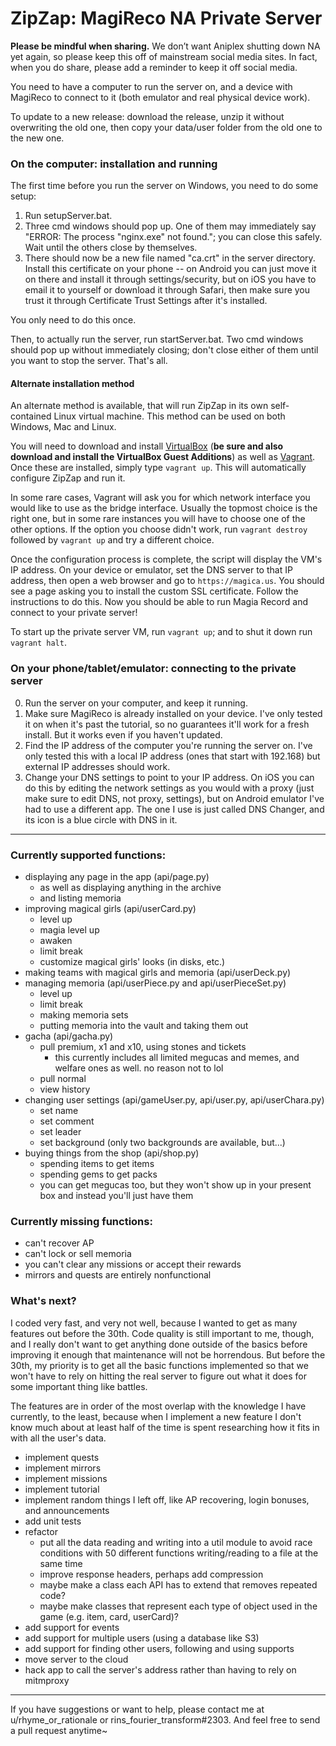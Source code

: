 # ZipZap: MagiReco NA Private Server

**Please be mindful when sharing.** We don’t want Aniplex shutting down NA yet again, so please keep this off of
mainstream social media sites. In fact, when you do share, please add a reminder to keep it off social media.

You need to have a computer to run the server on, and a device with MagiReco to connect to it (both emulator and real 
physical device work).

To update to a new release: download the release, unzip it without overwriting the old one, then copy your data/user
folder from the old one to the new one.

### On the computer: installation and running

The first time before you run the server on Windows, you need to do some setup:
1. Run setupServer.bat.
2. Three cmd windows should pop up. One of them may immediately say "ERROR: The process "nginx.exe" not found."; you can close
this safely. Wait until the others close by themselves.
3. There should now be a new file named "ca.crt" in the server directory. Install this certificate on your phone -- on Android
you can just move it on there and install it through settings/security, but on iOS you have to email it to yourself or download
it through Safari, then make sure you trust it through Certificate Trust Settings after it's installed.

You only need to do this once.

Then, to actually run the server, run startServer.bat. Two cmd windows should pop up without immediately closing; don't 
close either of them until you want to stop the server. That's all.

#### Alternate installation method

An alternate method is available, that will run ZipZap in its own self-contained Linux virtual machine. This method can be used on both Windows, Mac and Linux.

You will need to download and install [VirtualBox](https://www.virtualbox.org/) (**be sure and also download and install
the VirtualBox Guest Additions**) as well as [Vagrant](https://www.vagrantup.com/). Once these are installed, simply type
`vagrant up`. This will automatically configure ZipZap and run it.

In some rare cases, Vagrant will ask you for which network interface you would like to use as the bridge interface.
Usually the topmost choice is the right one, but in some rare instances you will have to choose one of the other
options. If the option you choose didn't work, run `vagrant destroy` followed by `vagrant up` and try a different
choice.

Once the configuration process is complete, the script will display the VM's IP address. On your device or emulator,
set the DNS server to that IP address, then open a web browser and go to `https://magica.us`. You should see a page
asking you to install the custom SSL certificate. Follow the instructions to do this. Now you should be able to run
Magia Record and connect to your private server!

To start up the private server VM, run `vagrant up`; and to shut it down run `vagrant halt`.

### On your phone/tablet/emulator: connecting to the private server

0. Run the server on your computer, and keep it running.
1. Make sure MagiReco is already installed on your device. I've only tested it on when it's past the tutorial, so no 
guarantees it'll work for a fresh install. But it works even if you haven't updated.
2. Find the IP address of the computer you're running the server on. I've only tested this with a local IP address (ones
that start with 192.168) but external IP addresses should work.
3. Change your DNS settings to point to your IP address. On iOS you can do this by editing the network settings as you
would with a proxy (just make sure to edit DNS, not proxy, settings), but on Android emulator I've had to use a different
app. The one I use is just called DNS Changer, and its icon is a blue circle with DNS in it.

---

### Currently supported functions:
- displaying any page in the app (api/page.py)
    + as well as displaying anything in the archive
    + and listing memoria
- improving magical girls (api/userCard.py)
    - level up
    - magia level up
    - awaken
    - limit break
    - customize magical girls' looks (in disks, etc.)
- making teams with magical girls and memoria (api/userDeck.py)
- managing memoria (api/userPiece.py and api/userPieceSet.py)
    - level up
    - limit break
    - making memoria sets
    - putting memoria into the vault and taking them out
- gacha (api/gacha.py)
    - pull premium, x1 and x10, using stones and tickets
        - this currently includes all limited megucas and memes, and welfare ones as well. no reason not to lol
    - pull normal
    - view history
- changing user settings (api/gameUser.py, api/user.py, api/userChara.py)
    - set name
    - set comment
    - set leader
    - set background (only two backgrounds are available, but...)
- buying things from the shop (api/shop.py)
    - spending items to get items
    - spending gems to get packs
    - you can get megucas too, but they won't show up in your present box and instead you'll just have them

### Currently missing functions:
- can't recover AP
- can't lock or sell memoria
- you can't clear any missions or accept their rewards
- mirrors and quests are entirely nonfunctional

### What's next?
I coded very fast, and very not well, because I wanted to get as many features out before the 30th. Code quality is still
important to me, though, and I really don't want to get anything done outside of the basics before improving it enough
that maintenance will not be horrendous. But before the 30th, my priority is to get all the basic functions implemented
so that we won't have to rely on hitting the real server to figure out what it does for some important thing like 
battles.

The features are in order of the most overlap with the knowledge I have currently, to the least, because when I 
implement a new feature I don't know much about at least half of the time is spent researching how it fits in with all 
the user's data.

- implement quests
- implement mirrors
- implement missions
- implement tutorial 
- implement random things I left off, like AP recovering, login bonuses, and announcements
- add unit tests
- refactor
    - put all the data reading and writing into a util module to avoid race conditions with 50 different functions 
    writing/reading to a file at the same time
    - improve response headers, perhaps add compression
    - maybe make a class each API has to extend that removes repeated code?
    - maybe make classes that represent each type of object used in the game (e.g. item, card, userCard)?
- add support for events
- add support for multiple users (using a database like S3)
- add support for finding other users, following and using supports
- move server to the cloud
- hack app to call the server's address rather than having to rely on mitmproxy

----
If you have suggestions or want to help, please contact me at
u/rhyme_or_rationale or rins_fourier_transform#2303. And feel free to send a pull request 
anytime~
